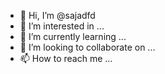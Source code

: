 - 👋 Hi, I’m @sajadfd
- 👀 I’m interested in ...
- 🌱 I’m currently learning ...
- 💞️ I’m looking to collaborate on ...
- 📫 How to reach me ...

<!---
sajadfd/sajadfd is a ✨ special ✨ repository because its `README.md` (this file) appears on your GitHub profile.
You can click the Preview link to take a look at your changes.
--->
